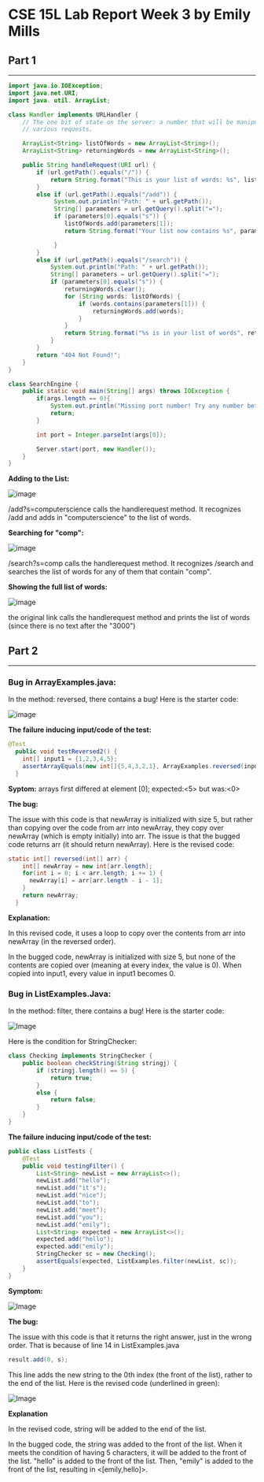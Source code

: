 # **CSE 15L Lab Report Week 3** by Emily Mills
## **Part 1**
---

```java
import java.io.IOException;
import java.net.URI;
import java. util. ArrayList;

class Handler implements URLHandler {
    // The one bit of state on the server: a number that will be manipulated by
    // various requests.

    ArrayList<String> listOfWords = new ArrayList<String>();
    ArrayList<String> returningWords = new ArrayList<String>();

    public String handleRequest(URI url) {
        if (url.getPath().equals("/")) {
            return String.format("This is your list of words: %s", listOfWords.toString());
        }
        else if (url.getPath().equals("/add")) {
             System.out.println("Path: " + url.getPath());
             String[] parameters = url.getQuery().split("=");
             if (parameters[0].equals("s")) {
                listOfWords.add(parameters[1]);
                return String.format("Your list now contains %s", parameters[1]);

             }
        }
        else if (url.getPath().equals("/search")) {
            System.out.println("Path: " + url.getPath()); 
            String[] parameters = url.getQuery().split("=");
            if (parameters[0].equals("s")) {
                returningWords.clear();
                for (String words: listOfWords) {
                    if (words.contains(parameters[1])) {
                        returningWords.add(words);
                    }
                }
                return String.format("%s is in your list of words", returningWords.toString());
            }
        }
        return "404 Not Found!";
    }
}

class SearchEngine {
    public static void main(String[] args) throws IOException {
        if(args.length == 0){
            System.out.println("Missing port number! Try any number between 1024 to 49151");
            return;
        }

        int port = Integer.parseInt(args[0]);

        Server.start(port, new Handler());
    }
}
```

**Adding to the List:**


![image](lab_3_images/SearchEngine_Adding.png)


/add?s=computerscience calls the handlerequest method. It recognizes /add and adds in "computerscience" to the list of words. 


**Searching for "comp":**


![image](lab_3_images/search_comp.png)


/search?s=comp calls the handlerequest method. It recognizes /search and searches the list of words for any of them that contain "comp".


**Showing the full list of words:**


![image](lab_3_images/full_list.png)


the original link calls the handlerequest method and prints the list of words (since there is no text after the "3000")

## **Part 2**
---
### **Bug in ArrayExamples.java:**

In the method: reversed, there contains a bug! 
Here is the starter code:


![image](lab_3_images/bugged_code_reversed.png)


**The failure inducing input/code of the test:**

```java
@Test
  public void testReversed2() {
    int[] input1 = {1,2,3,4,5};
    assertArrayEquals(new int[]{5,4,3,2,1}, ArrayExamples.reversed(input1));
  }
```
**Syptom:** arrays first differed at element [0]; expected:<5> but was:<0>

**The bug:**

The issue with this code is that newArray is initialized with size 5, but rather than copying over the code from arr into newArray, they copy over newArray (which is empty initially) into arr. The issue is that the bugged code returns arr (it should return newArray).
Here is the revised code:
```java 
static int[] reversed(int[] arr) {
    int[] newArray = new int[arr.length];
    for(int i = 0; i < arr.length; i += 1) {
      newArray[i] = arr[arr.length - i - 1];
    }
    return newArray;
  }
```

**Explanation:**

In this revised code, it uses a loop to copy over the contents from arr into newArray (in the reversed order). 

In the bugged code, newArray is initialized with size 5, but none of the contents are copied over (meaning at every index, the value is 0). When copied into input1, every value in input1 becomes 0. 


### **Bug in ListExamples.Java:**


In the method: filter, there contains a bug! Here is the starter code:


![Image](lab_3_images/bug2.png)

Here is the condition for StringChecker:
```java
class Checking implements StringChecker {
    public boolean checkString(String stringj) {
        if (stringj.length() == 5) {
            return true;
        }
        else {
            return false;
        }
    }
}
```


**The failure inducing input/code of the test:**
```java
public class ListTests {
    @Test
    public void testingFilter() {
        List<String> newList = new ArrayList<>();
        newList.add("hello");
        newList.add("it's");
        newList.add("nice");
        newList.add("to");
        newList.add("meet");
        newList.add("you");
        newList.add("emily");
        List<String> expected = new ArrayList<>();
        expected.add("hello");
        expected.add("emily");
        StringChecker sc = new Checking();
        assertEquals(expected, ListExamples.filter(newList, sc)); 
    }
}
```

**Symptom:**

![Image](lab_3_images/bug2_symptom.png)



**The bug:** 

The issue with this code is that it returns the right answer, just in the wrong order. That is because of line 14 in ListExamples.java
```java
result.add(0, s);
```
This line adds the new string to the 0th index (the front of the list), rather to the end of the list. Here is the revised code (underlined in green):

![Image](lab_3_images/bug2revised.png)

**Explanation**

In the revised code, string will be added to the end of the list.

In the bugged code, the string was added to the front of the list. When it meets the condition of having 5 characters, it will be added to the front of the list. "hello" is added to the front of the list. Then, "emily" is added to the front of the list, resulting in <[emily,hello]>.










